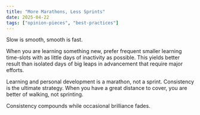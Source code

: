 ```yaml
---
title: "More Marathons, Less Sprints"
date: 2025-04-22
tags: ["opinion-pieces", "best-practices"]
---
```


Slow is smooth, smooth is fast.

When you are learning something new, prefer frequent smaller learning time-slots with as little days of inactivity as possible. This yields better result than isolated days of big leaps in advancement that require major efforts.

Learning and personal development is a marathon, not a sprint. Consistency is the ultimate strategy. When you have a great distance to cover, you are better of walking, not sprinting.

Consistency compounds while occasional brilliance fades.
